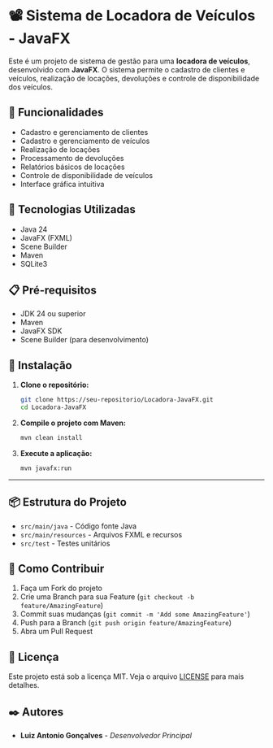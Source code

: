 # 📽️ Sistema de Locadora de Veículos - JavaFX

Este é um projeto de sistema de gestão para uma **locadora de veículos**, desenvolvido com **JavaFX**. O sistema permite o cadastro de clientes e veículos, realização de locações, devoluções e controle de disponibilidade dos veículos.

## 🚀 Funcionalidades

- Cadastro e gerenciamento de clientes
- Cadastro e gerenciamento de veículos
- Realização de locações
- Processamento de devoluções
- Relatórios básicos de locações
- Controle de disponibilidade de veículos
- Interface gráfica intuitiva

## 🧩 Tecnologias Utilizadas

- Java 24
- JavaFX (FXML)
- Scene Builder
- Maven
- SQLite3

## 📋 Pré-requisitos

- JDK 24 ou superior
- Maven
- JavaFX SDK
- Scene Builder (para desenvolvimento)

## 🔧 Instalação

1. **Clone o repositório:**
   ```bash
   git clone https://seu-repositorio/Locadora-JavaFX.git
   cd Locadora-JavaFX
   ```

2. **Compile o projeto com Maven:**
   ```bash
   mvn clean install
   ```

3. **Execute a aplicação:**
   ```bash
   mvn javafx:run
   ```

---


## 📦 Estrutura do Projeto

- `src/main/java` - Código fonte Java
- `src/main/resources` - Arquivos FXML e recursos
- `src/test` - Testes unitários

## 👥 Como Contribuir

1. Faça um Fork do projeto
2. Crie uma Branch para sua Feature (`git checkout -b feature/AmazingFeature`)
3. Commit suas mudanças (`git commit -m 'Add some AmazingFeature'`)
4. Push para a Branch (`git push origin feature/AmazingFeature`)
5. Abra um Pull Request

## 📝 Licença

Este projeto está sob a licença MIT. Veja o arquivo [LICENSE](LICENSE) para mais detalhes.

## ✒️ Autores

- **Luiz Antonio Gonçalves** - *Desenvolvedor Principal*

